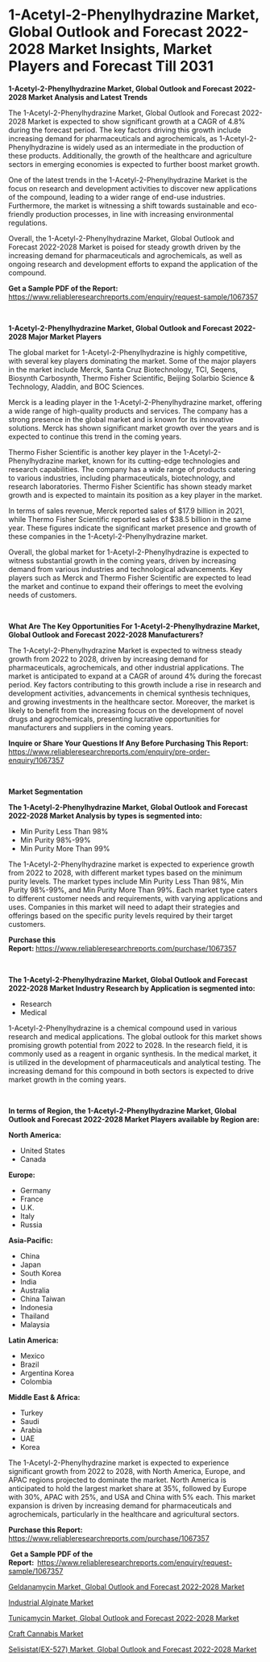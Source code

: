 <p><h1>1-Acetyl-2-Phenylhydrazine Market, Global Outlook and Forecast 2022-2028 Market Insights, Market Players and Forecast Till 2031</h1></p><p><strong>1-Acetyl-2-Phenylhydrazine Market, Global Outlook and Forecast 2022-2028 Market Analysis and Latest Trends</strong></p>
<p><p>The 1-Acetyl-2-Phenylhydrazine Market, Global Outlook and Forecast 2022-2028 Market is expected to show significant growth at a CAGR of 4.8% during the forecast period. The key factors driving this growth include increasing demand for pharmaceuticals and agrochemicals, as 1-Acetyl-2-Phenylhydrazine is widely used as an intermediate in the production of these products. Additionally, the growth of the healthcare and agriculture sectors in emerging economies is expected to further boost market growth.</p><p>One of the latest trends in the 1-Acetyl-2-Phenylhydrazine Market is the focus on research and development activities to discover new applications of the compound, leading to a wider range of end-use industries. Furthermore, the market is witnessing a shift towards sustainable and eco-friendly production processes, in line with increasing environmental regulations.</p><p>Overall, the 1-Acetyl-2-Phenylhydrazine Market, Global Outlook and Forecast 2022-2028 Market is poised for steady growth driven by the increasing demand for pharmaceuticals and agrochemicals, as well as ongoing research and development efforts to expand the application of the compound.</p></p>
<p><strong>Get a Sample PDF of the Report:&nbsp;</strong> <a href="https://www.reliableresearchreports.com/enquiry/request-sample/1067357">https://www.reliableresearchreports.com/enquiry/request-sample/1067357</a></p>
<p>&nbsp;</p>
<p><strong>1-Acetyl-2-Phenylhydrazine Market, Global Outlook and Forecast 2022-2028 Major Market Players</strong></p>
<p><p>The global market for 1-Acetyl-2-Phenylhydrazine is highly competitive, with several key players dominating the market. Some of the major players in the market include Merck, Santa Cruz Biotechnology, TCI, Seqens, Biosynth Carbosynth, Thermo Fisher Scientific, Beijing Solarbio Science & Technology, Aladdin, and BOC Sciences.</p><p>Merck is a leading player in the 1-Acetyl-2-Phenylhydrazine market, offering a wide range of high-quality products and services. The company has a strong presence in the global market and is known for its innovative solutions. Merck has shown significant market growth over the years and is expected to continue this trend in the coming years.</p><p>Thermo Fisher Scientific is another key player in the 1-Acetyl-2-Phenylhydrazine market, known for its cutting-edge technologies and research capabilities. The company has a wide range of products catering to various industries, including pharmaceuticals, biotechnology, and research laboratories. Thermo Fisher Scientific has shown steady market growth and is expected to maintain its position as a key player in the market.</p><p>In terms of sales revenue, Merck reported sales of $17.9 billion in 2021, while Thermo Fisher Scientific reported sales of $38.5 billion in the same year. These figures indicate the significant market presence and growth of these companies in the 1-Acetyl-2-Phenylhydrazine market.</p><p>Overall, the global market for 1-Acetyl-2-Phenylhydrazine is expected to witness substantial growth in the coming years, driven by increasing demand from various industries and technological advancements. Key players such as Merck and Thermo Fisher Scientific are expected to lead the market and continue to expand their offerings to meet the evolving needs of customers.</p></p>
<p>&nbsp;</p>
<p><strong>What Are The Key Opportunities For 1-Acetyl-2-Phenylhydrazine Market, Global Outlook and Forecast 2022-2028 Manufacturers?</strong></p>
<p><p>The 1-Acetyl-2-Phenylhydrazine Market is expected to witness steady growth from 2022 to 2028, driven by increasing demand for pharmaceuticals, agrochemicals, and other industrial applications. The market is anticipated to expand at a CAGR of around 4% during the forecast period. Key factors contributing to this growth include a rise in research and development activities, advancements in chemical synthesis techniques, and growing investments in the healthcare sector. Moreover, the market is likely to benefit from the increasing focus on the development of novel drugs and agrochemicals, presenting lucrative opportunities for manufacturers and suppliers in the coming years.</p></p>
<p><strong>Inquire or Share Your Questions If Any Before Purchasing This Report:</strong> <a href="https://www.reliableresearchreports.com/enquiry/pre-order-enquiry/1067357">https://www.reliableresearchreports.com/enquiry/pre-order-enquiry/1067357</a></p>
<p>&nbsp;</p>
<p><strong>Market Segmentation</strong></p>
<p><strong>The 1-Acetyl-2-Phenylhydrazine Market, Global Outlook and Forecast 2022-2028 Market Analysis by types is segmented into:</strong></p>
<p><ul><li>Min Purity Less Than 98%</li><li>Min Purity 98%-99%</li><li>Min Purity More Than 99%</li></ul></p>
<p><p>The 1-Acetyl-2-Phenylhydrazine market is expected to experience growth from 2022 to 2028, with different market types based on the minimum purity levels. The market types include Min Purity Less Than 98%, Min Purity 98%-99%, and Min Purity More Than 99%. Each market type caters to different customer needs and requirements, with varying applications and uses. Companies in this market will need to adapt their strategies and offerings based on the specific purity levels required by their target customers.</p></p>
<p><strong>Purchase this Report:&nbsp;</strong><a href="https://www.reliableresearchreports.com/purchase/1067357">https://www.reliableresearchreports.com/purchase/1067357</a></p>
<p>&nbsp;</p>
<p><strong>The 1-Acetyl-2-Phenylhydrazine Market, Global Outlook and Forecast 2022-2028 Market Industry Research by Application is segmented into:</strong></p>
<p><ul><li>Research</li><li>Medical</li></ul></p>
<p><p>1-Acetyl-2-Phenylhydrazine is a chemical compound used in various research and medical applications. The global outlook for this market shows promising growth potential from 2022 to 2028. In the research field, it is commonly used as a reagent in organic synthesis. In the medical market, it is utilized in the development of pharmaceuticals and analytical testing. The increasing demand for this compound in both sectors is expected to drive market growth in the coming years.</p></p>
<p>&nbsp;</p>
<p><strong>In terms of Region, the 1-Acetyl-2-Phenylhydrazine Market, Global Outlook and Forecast 2022-2028 Market Players available by Region are:</strong></p>
<p>
    <p> <strong> North America: </strong>
        <ul>
            <li>United States</li>
            <li>Canada</li>
        </ul>
        </p> 
    <p> <strong> Europe: </strong>
        <ul>
            <li>Germany</li>
            <li>France</li>
            <li>U.K.</li>
            <li>Italy</li>
            <li>Russia</li>
        </ul>
        </p> 
    <p> <strong> Asia-Pacific: </strong>
        <ul>
            <li>China</li>
            <li>Japan</li>
            <li>South Korea</li>
            <li>India</li>
            <li>Australia</li>
            <li>China Taiwan</li>
            <li>Indonesia</li>
            <li>Thailand</li>
            <li>Malaysia</li>
        </ul>
        </p> 
    <p> <strong> Latin America: </strong>
        <ul>
            <li>Mexico</li>
            <li>Brazil</li>
            <li>Argentina Korea</li>
            <li>Colombia</li>
        </ul>
        </p> 
    <p> <strong> Middle East & Africa: </strong>
        <ul>
            <li>Turkey</li>
            <li>Saudi</li>
            <li>Arabia</li>
            <li>UAE</li>
            <li>Korea</li>
        </ul>
    </p>
    </p>
<p><p>The 1-Acetyl-2-Phenylhydrazine market is expected to experience significant growth from 2022 to 2028, with North America, Europe, and APAC regions projected to dominate the market. North America is anticipated to hold the largest market share at 35%, followed by Europe with 30%, APAC with 25%, and USA and China with 5% each. This market expansion is driven by increasing demand for pharmaceuticals and agrochemicals, particularly in the healthcare and agricultural sectors.</p></p>
<p><strong>Purchase this Report: </strong><a href="https://www.reliableresearchreports.com/purchase/1067357">https://www.reliableresearchreports.com/purchase/1067357</a></p>
<p>&nbsp;<strong>Get a Sample PDF of the Report:&nbsp;&nbsp;</strong><a href="https://www.reliableresearchreports.com/enquiry/request-sample/1067357">https://www.reliableresearchreports.com/enquiry/request-sample/1067357</a></p>
<p><strong></strong></p>
<p><p><a href="https://github.com/singletonthaxterkelliehr2df/Market-Research-Report-List-1/blob/main/geldanamycin-market-global-outlook-and-forecast-2022-2028-market.md">Geldanamycin Market, Global Outlook and Forecast 2022-2028 Market</a></p><p><a href="https://issuu.com/reportprime-2/docs/industrial-alginate-market-size-2030.pptx">Industrial Alginate Market</a></p><p><a href="https://github.com/RichRobinson5/Market-Research-Report-List-3/blob/main/tunicamycin-market-global-outlook-and-forecast-2022-2028-market.md">Tunicamycin Market, Global Outlook and Forecast 2022-2028 Market</a></p><p><a href="https://issuu.com/reportprime-2/docs/craft-cannabis-market-size-2030.pptx">Craft Cannabis Market</a></p><p><a href="https://github.com/kufem1/Market-Research-Report-List-1/blob/main/selisistatex-527-market-global-outlook-and-forecast-2022-2028-market.md">Selisistat(EX-527) Market, Global Outlook and Forecast 2022-2028 Market</a></p></p>